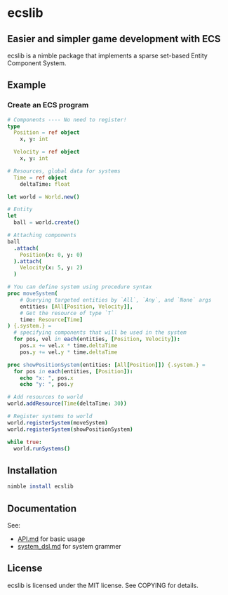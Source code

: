 # ecslib
## Easier and simpler game development with ECS
ecslib is a nimble package that implements a sparse set-based Entity Component System.

## Example

### Create an ECS program
```nim
# Components ---- No need to register!
type
  Position = ref object
    x, y: int

  Velocity = ref object
    x, y: int

# Resources, global data for systems
  Time = ref object
    deltaTime: float

let world = World.new()

# Entity
let
  ball = world.create()

# Attaching components
ball
  .attach(
    Position(x: 0, y: 0)
  ).attach(
    Velocity(x: 5, y: 2)
  )

# You can define system using procedure syntax
proc moveSystem(
    # Querying targeted entities by `All`, `Any`, and `None` args
    entities: [All[Position, Velocity]],
    # Get the resource of type `T`
    time: Resource[Time]
) {.system.} =
  # specifying components that will be used in the system
  for pos, vel in each(entities, [Position, Velocity]):
    pos.x += vel.x * time.deltaTime
    pos.y += vel.y * time.deltaTime

proc showPositionSystem(entities: [All[Position]]) {.system.} =
  for pos in each(entities, [Position]):
    echo "x: ", pos.x
    echo "y: ", pos.y

# Add resources to world
world.addResource(Time(deltaTime: 30))

# Register systems to world
world.registerSystem(moveSystem)
world.registerSystem(showPositionSystem)

while true:
  world.runSystems()
```

## Installation
```nim
nimble install ecslib
```

## Documentation
See:
- [API.md](../docs/API.md) for basic usage
- [system_dsl.md](../docs/system_dsl.md) for system grammer

## License
ecslib is licensed under the MIT license. See COPYING for details.

